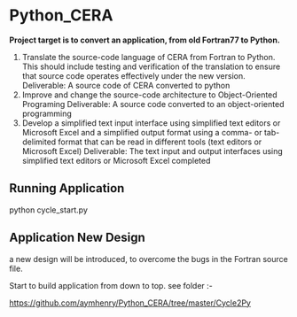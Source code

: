 # Python_CERA

**Project target is to convert an application, from old Fortran77 to Python.**

1. Translate the source-code language of CERA from Fortran to Python. This should include testing and verification of the translation to ensure that source code operates effectively under the new version.
Deliverable: A source code of CERA converted to python 
2. Improve and change the source-code architecture to Object-Oriented Programing
Deliverable: A source code converted to an object-oriented programming
3. Develop a simplified text input interface using simplified text editors or Microsoft Excel and a simplified output format using a comma- or tab-delimited format that can be read in
different tools (text editors or Microsoft Excel)
Deliverable: The text input and output interfaces using simplified text editors or Microsoft Excel completed

## Running Application
python cycle_start.py

## Application New Design

a new design will be introduced, to overcome the bugs in the Fortran source file.

Start to build application from down to top. see folder :-

https://github.com/aymhenry/Python_CERA/tree/master/Cycle2Py





